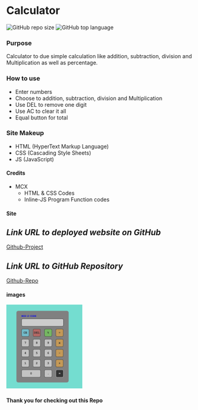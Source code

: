 # Calculator
![GitHub repo size](https://img.shields.io/github/repo-size/MCXBootCampUMN/Calculator)
![GitHub top language](https://img.shields.io/github/languages/top/MCXBootCampUMN/Calculator)

### Purpose

Calculator to due simple calculation like addition, subtraction, division and Multiplication as well as percentage.  

### How to use

- Enter numbers
- Choose to addition, subtraction, division and Multiplication
- Use DEL to remove one digit
- Use AC to clear it all
- Equal button for total 

### Site Makeup

- HTML (HyperText Markup Language)
- CSS (Cascading Style Sheets)
- JS (JavaScript)

#### Credits

- MCX
  - HTML & CSS  Codes
  - Inline-JS Program Function codes

#### Site

## **_Link URL to deployed website on GitHub_**
[Github-Project](https://Maxamed-NCX.github.io/Calculator/)


## **_Link URL to GitHub Repository_**

[Github-Repo](https://github.com/Maxamed-NCX/Calculator)

#### images


<img width="200" alt=" 1st Image" src="https://raw.githubusercontent.com/MCXBootCampUMN/Calculator/main/calculator.png">


#### Thank you for checking out this Repo
